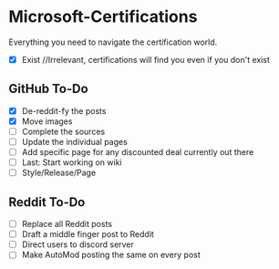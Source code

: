# Microsoft-Certifications
Everything you need to navigate the certification world.

- [x] Exist //Irrelevant, certifications will find you even if you don't exist

## GitHub To-Do
- [x] De-reddit-fy the posts
- [x] Move images
- [ ] Complete the sources
- [ ] Update the individual pages
- [ ] Add specific page for any discounted deal currently out there
- [ ] Last: Start working on wiki
- [ ] Style/Release/Page
  
## Reddit To-Do
- [ ] Replace all Reddit posts
- [ ] Draft a middle finger post to Reddit
- [ ] Direct users to discord server
- [ ] Make AutoMod posting the same on every post
